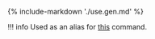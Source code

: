 {% include-markdown './use.gen.md' %}

!!! info
    Used as an alias for [this](../use.md) command.
